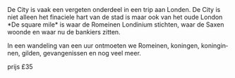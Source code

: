<div lang="nl">
De City is vaak een vergeten onderdeel in een trip aan Londen. De City is niet
alleen het finaciele hart van de stad is maar ook van het oude London *De square
mile* is waar de Romeinen Londinium stichten, waar de Saxen woonde en waar nu de
bankiers zitten.

In een wandeling van een uur ontmoeten we Romeinen, koningen, koninginnen,
gilden, gevangenissen en nog veel meer.

prijs £35
</div>
